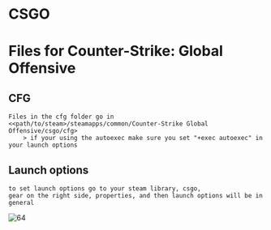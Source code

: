 # CSGO

# Files for Counter-Strike: Global Offensive 

## CFG
	Files in the cfg folder go in <<path/to/steam>/steamapps/common/Counter-Strike Global Offensive/csgo/cfg>
		> if your using the autoexec make sure you set "+exec autoexec" in your launch options

## Launch options 
	to set launch options go to your steam library, csgo, 
	gear on the right side, properties, and then launch options will be in general



![64](https://user-images.githubusercontent.com/98784369/161452258-ee95a9e9-e5b1-4ab8-8990-1d932233fecf.png)

